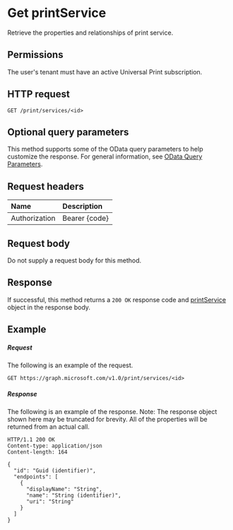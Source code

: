 # Get printService

Retrieve the properties and relationships of print service.

## Permissions

The user's tenant must have an active Universal Print subscription.

## HTTP request
<!-- { "blockType": "ignored" } -->
```http
GET /print/services/<id>
```

## Optional query parameters
This method supports some of the OData query parameters to help customize the response. For general information, see [OData Query Parameters](/graph/query-parameters).

## Request headers
| Name      |Description|
|:----------|:----------|
| Authorization | Bearer {code} |

## Request body
Do not supply a request body for this method.
## Response
If successful, this method returns a `200 OK` response code and [printService](../resources/printservice.md) object in the response body.
## Example
##### Request
The following is an example of the request.
<!-- {
  "blockType": "request",
  "name": "get_printservice"
}-->
```http
GET https://graph.microsoft.com/v1.0/print/services/<id>
```
##### Response
The following is an example of the response. Note: The response object shown here may be truncated for brevity. All of the properties will be returned from an actual call.
<!-- {
  "blockType": "response",
  "truncated": true,
  "@odata.type": "microsoft.graph.printService"
} -->
```http
HTTP/1.1 200 OK
Content-type: application/json
Content-length: 164

{
  "id": "Guid (identifier)",
  "endpoints": [
    {
      "displayName": "String",
      "name": "String (identifier)",
      "uri": "String"
    }
  ]
}
```

<!-- uuid: 8fcb5dbc-d5aa-4681-8e31-b001d5168d79
2015-10-25 14:57:30 UTC -->
<!-- {
  "type": "#page.annotation",
  "description": "Get printService",
  "keywords": "",
  "section": "documentation",
  "tocPath": ""
}-->